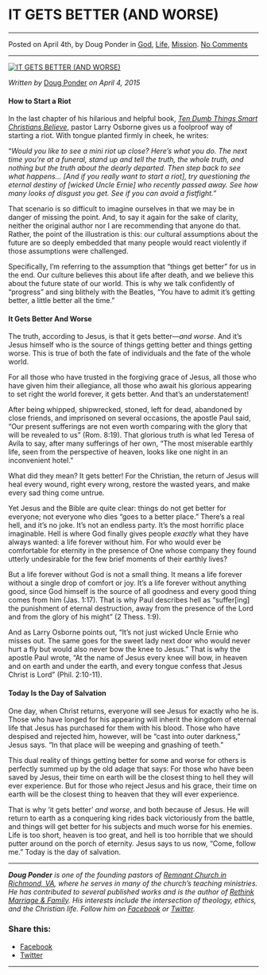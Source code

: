IT GETS BETTER (AND WORSE)
==========================

* * *

Posted on April 4th, by Doug Ponder in [God](http://www.remnantresource.org/category/god/), [Life](http://www.remnantresource.org/category/life/), [Mission](http://www.remnantresource.org/category/mission/). [No Comments](http://www.remnantresource.org/it-gets-better-and-worse/#respond)

* * *

[![IT GETS BETTER (AND WORSE)](http://www.remnantresource.org/wp-content/uploads/2015/04/It-Gets-Better-And-Worse.jpg)](http://www.remnantresource.org/wp-content/uploads/2015/04/It-Gets-Better-And-Worse.jpg)  

_Written by_ [Doug Ponder](http://www.remnantresource.org/author/doug-ponder/ "Posts by Doug Ponder") _on April 4, 2015_

#### How to Start a Riot

In the last chapter of his hilarious and helpful book, _[Ten Dumb Things Smart Christians Believe](http://www.amazon.com/Dumb-Things-Smart-Christians-Believe/dp/1601421508/ref=sr_1_1?ie=UTF8&qid=1428177425&sr=8-1&keywords=ten+dumb+things+smart+christians+believe)_, pastor Larry Osborne gives us a foolproof way of starting a riot. With tongue planted firmly in cheek, he writes:

“_Would you like to see a mini riot up close? Here’s what you do. The next time you’re at a funeral, stand up and tell the truth, the whole truth, and nothing but the truth about the dearly departed. Then step back to see what happens… \[And if you really want to start a riot\], try questioning the eternal destiny of \[wicked Uncle Ernie\] who recently passed away. See how many looks of disgust you get. See if you can avoid a fistfight.”_

That scenario is so difficult to imagine ourselves in that we may be in danger of missing the point. And, to say it again for the sake of clarity, neither the original author nor I are recommending that anyone do that. Rather, the point of the illustration is this: our cultural assumptions about the future are so deeply embedded that many people would react violently if those assumptions were challenged.

Specifically, I’m referring to the assumption that “things get better” for us in the end. Our culture believes this about life after death, and we believe this about the future state of our world. This is why we talk confidently of “progress” and sing blithely with the Beatles, “You have to admit it’s getting better, a little better all the time.”

#### It Gets Better And Worse

The truth, according to Jesus, is that it gets better—_and worse_. And it’s Jesus himself who is the source of things getting better and things getting worse. This is true of both the fate of individuals and the fate of the whole world.

For all those who have trusted in the forgiving grace of Jesus, all those who have given him their allegiance, all those who await his glorious appearing to set right the world forever, it gets better. And that’s an understatement!

After being whipped, shipwrecked, stoned, left for dead, abandoned by close friends, and imprisoned on several occasions, the apostle Paul said, “Our present sufferings are not even worth comparing with the glory that will be revealed to us” (Rom. 8:19). That glorious truth is what led Teresa of Avila to say, after many sufferings of her own, “The most miserable earthly life, seen from the perspective of heaven, looks like one night in an inconvenient hotel.”

What did they mean? It gets better! For the Christian, the return of Jesus will heal every wound, right every wrong, restore the wasted years, and make every sad thing come untrue.

Yet Jesus and the Bible are quite clear: things do not get better for everyone; not everyone who dies “goes to a better place.” There’s a real hell, and it’s no joke. It’s not an endless party. It’s the most horrific place imaginable. Hell is where God finally gives people _exactly_ what they have always wanted: a life forever without him. For who would ever be comfortable for eternity in the presence of One whose company they found utterly undesirable for the few brief moments of their earthly lives?

But a life forever without God is not a small thing. It means a life forever without a single drop of comfort or joy. It’s a life forever without anything good, since God himself is the source of all goodness and every good thing comes from him (Jas. 1:17). That is why Paul describes hell as “suffer\[ing\] the punishment of eternal destruction, away from the presence of the Lord and from the glory of his might” (2 Thess. 1:9).

And as Larry Osborne points out, “It’s not just wicked Uncle Ernie who misses out. The same goes for the sweet lady next door who would never hurt a fly but would also never bow the knee to Jesus.” That is why the apostle Paul wrote, “At the name of Jesus every knee will bow, in heaven and on earth and under the earth, and every tongue confess that Jesus Christ is Lord” (Phil. 2:10-11).

#### Today Is the Day of Salvation

One day, when Christ returns, everyone will see Jesus for exactly who he is. Those who have longed for his appearing will inherit the kingdom of eternal life that Jesus has purchased for them with his blood. Those who have despised and rejected him, however, will be “cast into outer darkness,” Jesus says. “In that place will be weeping and gnashing of teeth.”

This dual reality of things getting better for some and worse for others is perfectly summed up by the old adage that says: For those who have been saved by Jesus, their time on earth will be the closest thing to hell they will ever experience. But for those who reject Jesus and his grace, their time on earth will be the closest thing to heaven that they will ever experience.

That is why ‘it gets better’ _and worse_, and both because of Jesus. He will return to earth as a conquering king rides back victoriously from the battle, and things will get better for his subjects and much worse for his enemies. Life is too short, heaven is too great, and hell is too horrible that we should putter around on the porch of eternity. Jesus says to us now, “Come, follow me.” Today is the day of salvation.

* * *

_**Doug Ponder** is one of the founding pastors of [Remnant Church in Richmond, VA](http://www.remnantrichmond.org/), where he serves in many of the church’s teaching ministries. He has contributed to several published works and is the author of [Rethink Marriage & Family](http://www.remnantrichmond.org/mediafiles/uploaded/r/0e1604567_rethink-marriage-and-family-ebook.pdf). His interests include the intersection of theology, ethics, and the Christian life. Follow him on_ _[Facebook](https://www.facebook.com/authordougponder) or [Twitter](https://twitter.com/dougponder)._

### Share this:

*   [Facebook](http://www.remnantresource.org/it-gets-better-and-worse/?share=facebook "Click to share on Facebook")
*   [Twitter](http://www.remnantresource.org/it-gets-better-and-worse/?share=twitter "Click to share on Twitter")

  

* * *
